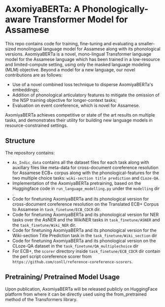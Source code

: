 # AxomiyaBERTa: A Phonologically-aware Transformer Model for Assamese
 
This repo contains code for training, fine-tuning and evaluating a smaller-sized monolingual language model for Assamese along with its phonological versions. AxomiyaBERTa is a novel, mono-lingual Transformer language model for the Assamese language which has been trained in a low-resource and limited-compute setting, using only the masked language modeling (MLM) objective. Beyond a model for a new language, our novel contributions are as follows:

- Use of a novel combined loss technique to disperse AxomiyaBERTa's embeddings;
- Addition of phonological articulatory features to mitigate the omission of the NSP training objective for longer-context tasks;
- Evaluation on event coreference, which is novel for Assamese.

AxomiyaBERTa achieves competitive or state of the art results on multiple tasks, and demonstrates their utility for building new language models in resource-constrained settings.


## Structure 
The repository contains:
- `As_Indic_data` contains all the dataset files for each task along with auxillary files like meta-data for cross-document coreference resolution for Assamese ECB+ corpus along with the phonological-features for the two multiple choice tasks: `wiki-section title prediction` and `CLoze-QA`.
- Implementation of the AxomiyaBERTa pretraining, based on the Huggingface code in `run_language_modelling.py` under the `modelling` dir .
- Code for finetuning AxomiyaBERTa and its phonological version for cross-document coreference resolution on the Translated ECB+ Corpus to Assamese in `task_finetune/ECB_CDCR` dir.
- Code for finetuning AxomiyaBERTa and its phonological version for NER tasks over the AsNER and the WikiNER tasks in  `task_finetune/ASNER` and the `task_finetune/Wiki_NER` dir.
- Code for finetuning AxomiyaBERTa and its phonological version for the Wiki-section Title Prediction task in the `task_finetune/Wiki_section` dir
- Code for finetuning AxomiyaBERTa and its phonological version on the CLoze-QA dataset in the `task_finetune/QA_multiplechoice` dir
- For ECB+, the `scorer` directory inside `task_finetune/ECB_CDCR` dir contain the perl script coreference scorer from `https://github.com/conll/reference-coreference-scorers`.

## Pretraining/ Pretrained Model Usage

Upon publication, AxomiyaBERTa will be released publicly on HuggingFace platform from where it can be directly used using the from_pretrained method of the Transformers library.





 
